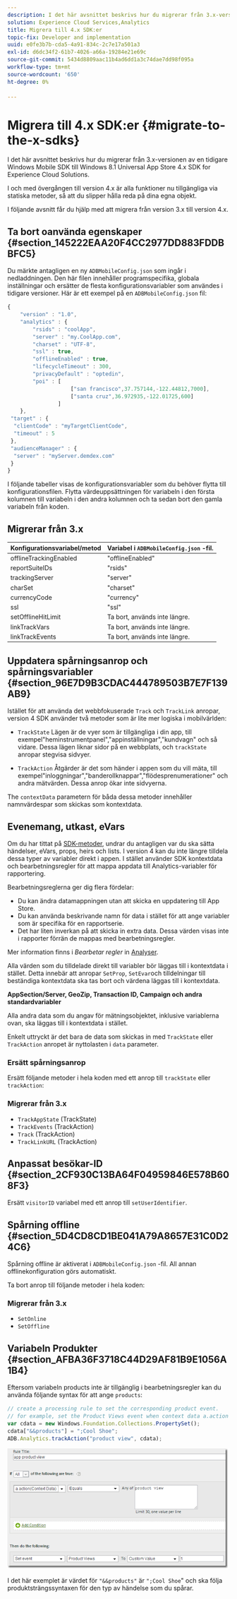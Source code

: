 ```yaml
---
description: I det här avsnittet beskrivs hur du migrerar från 3.x-versionen av en tidigare Windows Mobile SDK till Windows 8.1 Universal App Store 4.x SDK for Experience Cloud Solutions.
solution: Experience Cloud Services,Analytics
title: Migrera till 4.x SDK:er
topic-fix: Developer and implementation
uuid: e0fe3b7b-cda5-4a91-834c-2c7e17a501a3
exl-id: d6dc34f2-61b7-4026-a66a-19284e21e69c
source-git-commit: 5434d8809aac11b4ad6dd1a3c74dae7dd98f095a
workflow-type: tm+mt
source-wordcount: '650'
ht-degree: 0%

---
```


# Migrera till 4.x SDK:er {#migrate-to-the-x-sdks}

I det här avsnittet beskrivs hur du migrerar från 3.x-versionen av en tidigare Windows Mobile SDK till Windows 8.1 Universal App Store 4.x SDK for Experience Cloud Solutions.

I och med övergången till version 4.x är alla funktioner nu tillgängliga via statiska metoder, så att du slipper hålla reda på dina egna objekt.

I följande avsnitt får du hjälp med att migrera från version 3.x till version 4.x.

## Ta bort oanvända egenskaper {#section_145222EAA20F4CC2977DD883FDDBBFC5}

Du märkte antagligen en ny `ADBMobileConfig.json` som ingår i nedladdningen. Den här filen innehåller programspecifika, globala inställningar och ersätter de flesta konfigurationsvariabler som användes i tidigare versioner. Här är ett exempel på en `ADBMobileConfig.json` fil:

```js
{ 
    "version" : "1.0", 
    "analytics" : { 
        "rsids" : "coolApp", 
        "server" : "my.CoolApp.com", 
        "charset" : "UTF-8", 
        "ssl" : true, 
        "offlineEnabled" : true, 
        "lifecycleTimeout" : 300, 
        "privacyDefault" : "optedin", 
        "poi" : [ 
                    ["san francisco",37.757144,-122.44812,7000], 
                    ["santa cruz",36.972935,-122.01725,600] 
                ] 
    }, 
 "target" : { 
  "clientCode" : "myTargetClientCode", 
  "timeout" : 5 
 }, 
 "audienceManager" : { 
  "server" : "myServer.demdex.com" 
 } 
}
```

I följande tabeller visas de konfigurationsvariabler som du behöver flytta till konfigurationsfilen. Flytta värdeuppsättningen för variabeln i den första kolumnen till variabeln i den andra kolumnen och ta sedan bort den gamla variabeln från koden.

## Migrerar från 3.x

| Konfigurationsvariabel/metod | Variabel i `ADBMobileConfig.json` -fil. |
|--- |--- |
| offlineTrackingEnabled | &quot;offlineEnabled&quot; |
| reportSuiteIDs | &quot;rsids&quot; |
| trackingServer | &quot;server&quot; |
| charSet | &quot;charset&quot; |
| currencyCode | &quot;currency&quot; |
| ssl | &quot;ssl&quot; |
| setOfflineHitLimit | Ta bort, används inte längre. |
| linkTrackVars | Ta bort, används inte längre. |
| linkTrackEvents | Ta bort, används inte längre. |

## Uppdatera spårningsanrop och spårningsvariabler {#section_96E7D9B3CDAC444789503B7E7F139AB9}

Istället för att använda det webbfokuserade `Track` och `TrackLink` anropar, version 4 SDK använder två metoder som är lite mer logiska i mobilvärlden:

* `TrackState` Lägen är de vyer som är tillgängliga i din app, till exempel&quot;heminstrumentpanel&quot;,&quot;appinställningar&quot;,&quot;kundvagn&quot; och så vidare. Dessa lägen liknar sidor på en webbplats, och `trackState` anropar stegvisa sidvyer.

* `TrackAction` Åtgärder är det som händer i appen som du vill mäta, till exempel&quot;inloggningar&quot;,&quot;banderollknappar&quot;,&quot;flödesprenumerationer&quot; och andra mätvärden. Dessa anrop ökar inte sidvyerna.

The `contextData` parametern för båda dessa metoder innehåller namnvärdespar som skickas som kontextdata.

## Evenemang, utkast, eVars

Om du har tittat på [SDK-metoder](/help/windows-appstore/c-configuration/methods.md), undrar du antagligen var du ska sätta händelser, eVars, props, heirs och lists. I version 4 kan du inte längre tilldela dessa typer av variabler direkt i appen. I stället använder SDK kontextdata och bearbetningsregler för att mappa appdata till Analytics-variabler för rapportering.

Bearbetningsreglerna ger dig flera fördelar:

* Du kan ändra datamappningen utan att skicka en uppdatering till App Store.
* Du kan använda beskrivande namn för data i stället för att ange variabler som är specifika för en rapportserie.
* Det har liten inverkan på att skicka in extra data. Dessa värden visas inte i rapporter förrän de mappas med bearbetningsregler.

Mer information finns i *Bearbetar regler* in [Analyser](/help/windows-appstore/analytics/analytics.md).

Alla värden som du tilldelade direkt till variabler bör läggas till i kontextdata i stället. Detta innebär att anropar `SetProp`, `SetEvar`och tilldelningar till beständiga kontextdata ska tas bort och värdena läggas till i kontextdata.

**AppSection/Server, GeoZip, Transaction ID, Campaign och andra standardvariabler**

Alla andra data som du angav för mätningsobjektet, inklusive variablerna ovan, ska läggas till i kontextdata i stället.

Enkelt uttryckt är det bara de data som skickas in med `TrackState` eller `TrackAction` anropet är nyttolasten i `data` parameter.

### Ersätt spårningsanrop

Ersätt följande metoder i hela koden med ett anrop till `trackState` eller `trackAction`:

### Migrerar från 3.x

* `TrackAppState` (TrackState)
* `TrackEvents` (TrackAction)
* `Track` (TrackAction)
* `TrackLinkURL` (TrackAction)

## Anpassat besökar-ID {#section_2CF930C13BA64F04959846E578B608F3}

Ersätt `visitorID` variabel med ett anrop till `setUserIdentifier`.

## Spårning offline {#section_5D4CD8CD1BE041A79A8657E31C0D24C6}

Spårning offline är aktiverat i `ADBMobileConfig.json` -fil. All annan offlinekonfiguration görs automatiskt.

Ta bort anrop till följande metoder i hela koden:

### Migrerar från 3.x

* `SetOnline`
* `SetOffline`

## Variabeln Produkter {#section_AFBA36F3718C44D29AF81B9E1056A1B4}

Eftersom variabeln products inte är tillgänglig i bearbetningsregler kan du använda följande syntax för att ange `products`:

```js
// create a processing rule to set the corresponding product event. 
// for example, set the Product Views event when context data a.action = "product view" 
var cdata = new Windows.Foundation.Collections.PropertySet(); 
cdata["&&products"] = ";Cool Shoe"; 
ADB.Analytics.trackAction("product view", cdata);
```

![](assets/prod-view.png)

I det här exemplet är värdet för `"&&products"` är `";Cool Shoe`&quot; och ska följa produktsträngssyntaxen för den typ av händelse som du spårar.
